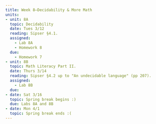 ```yaml
---
title: Week 8—Decidability & More Math
units:
- unit: 8A
  topic: Decidability
  date: Tues 3/12
  reading: Sipser §4.1.
  assigned: 
    - Lab 8A
    - Homework 8
  due:
    - Homework 7
- unit: 8B
  topic: Math Literacy Part II. 
  date: Thurs 3/14
  reading: Sipser §4.2 up to "An undecidable language" (pp 207).
  assigned: 
    - Lab 8B
  due: 
- date: Sat 3/16
  topic: Spring break begins :)
  due: Labs 8A and 8B
- date: Mon 4/1 
  topic: Spring break ends :(
---
```

